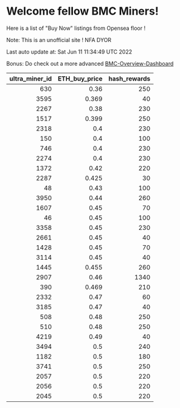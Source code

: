 # Welcome fellow BMC Miners!
Here is a list of "Buy Now" listings from Opensea floor !

Note: This is an unofficial site ! NFA DYOR

Last auto update at: Sat Jun 11 11:34:49 UTC 2022

Bonus: Do check out a more advanced [BMC-Overview-Dashboard](https://dune.com/defifunk/BMC-Overview-Dashboard)


|   ultra_miner_id |   ETH_buy_price |   hash_rewards |
|-----------------:|----------------:|---------------:|
|              630 |           0.36  |            250 |
|             3595 |           0.369 |             40 |
|             2267 |           0.38  |            230 |
|             1517 |           0.399 |            250 |
|             2318 |           0.4   |            230 |
|              150 |           0.4   |            100 |
|              746 |           0.4   |            230 |
|             2274 |           0.4   |            230 |
|             1372 |           0.42  |            220 |
|             2287 |           0.425 |             30 |
|               48 |           0.43  |            100 |
|             3950 |           0.44  |            260 |
|             1607 |           0.45  |             70 |
|               46 |           0.45  |            100 |
|             3358 |           0.45  |            230 |
|             2661 |           0.45  |             40 |
|             1428 |           0.45  |             70 |
|             3114 |           0.45  |             40 |
|             1445 |           0.455 |            260 |
|             2907 |           0.46  |           1340 |
|              390 |           0.469 |            210 |
|             2332 |           0.47  |             60 |
|             3185 |           0.47  |             40 |
|              508 |           0.48  |            250 |
|              510 |           0.48  |            250 |
|             4219 |           0.49  |             40 |
|             3494 |           0.5   |            240 |
|             1182 |           0.5   |            180 |
|             3741 |           0.5   |            250 |
|             2057 |           0.5   |            220 |
|             2056 |           0.5   |            220 |
|             2045 |           0.5   |            220 |